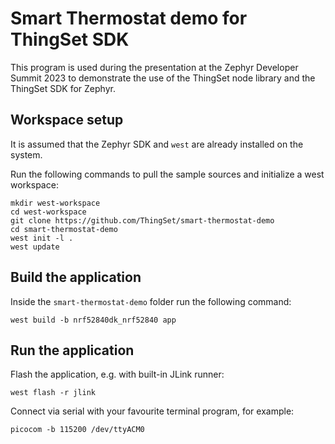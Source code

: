 # Smart Thermostat demo for ThingSet SDK

This program is used during the presentation at the Zephyr Developer Summit 2023 to demonstrate
the use of the ThingSet node library and the ThingSet SDK for Zephyr.

## Workspace setup

It is assumed that the Zephyr SDK and `west` are already installed on the system.

Run the following commands to pull the sample sources and initialize a west workspace:

    mkdir west-workspace
    cd west-workspace
    git clone https://github.com/ThingSet/smart-thermostat-demo
    cd smart-thermostat-demo
    west init -l .
    west update

## Build the application

Inside the `smart-thermostat-demo` folder run the following command:

    west build -b nrf52840dk_nrf52840 app

## Run the application

Flash the application, e.g. with built-in JLink runner:

    west flash -r jlink

Connect via serial with your favourite terminal program, for example:

    picocom -b 115200 /dev/ttyACM0
